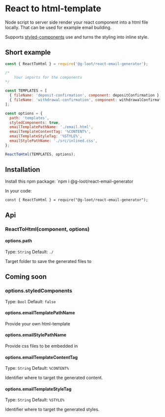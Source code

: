 # React to html-template

Node script to server side render your react component into a html file locally. That can be used for example email building.

Supports [styled-components](https://styled-components.com/) use and turns the styling into inline style.

## Short example

```js
const { ReactToHtml } = require('@g-loot/react-email-generator');

/*
    Your imports for the components
*/

const TEMPLATES = [
  { fileName: 'deposit-confirmation', component: depositConfirmation },
  { fileName: 'withdrawal-confirmation', component: withdrawalConfirmation },
];

const options = {
  path: 'templates',
  styledComponents: true,
  emailTemplatePathName: './email.html',
  emailTemplateContentTag: '%CONTENT%',
  emailTemplateStyleTag: '%STYLE%',
  emailStylePathName: './src/inlined.css',
};

ReactToHtml(TEMPLATES, options);
```

## Installation

Install this npm package:
`npm i @g-loot/react-email-generator

In your code:

```
const { ReactToHtml } = require("@g-loot/react-email-generator");
```

## Api

### ReactToHtml(component, options)

#### options.path

Type: `String`
Default: `./`

Target folder to save the generated files to

## Coming soon

### options.styledComponents

Type: `Bool`
Default: `false`

#### options.emailTemplatePathName

Provide your own html-template

#### options.emailStylePathName

Provide css files to be embedded in <head></head>

#### options.emailTemplateContentTag

Type: `String`
Default: `%CONTENT%`

Identifier where to target the generated content.

#### options.emailTemplateStyleTag

Type: `String`
Default: `%STYLE%`

Identifier where to target the generated styles.
